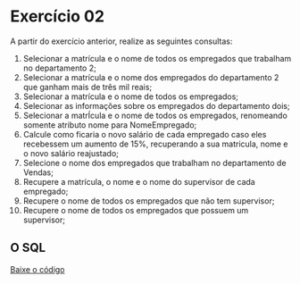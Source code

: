 <h1> Exercício 02 </h1>
<p>
  A partir do exercício anterior, realize as seguintes consultas:
  <ol>
    <li> Selecionar a matrícula e o nome de todos os empregados que trabalham no departamento 2; </li>
    <li> Selecionar a matrícula e o nome dos empregados do departamento 2 que ganham mais de três mil reais; </li>
    <li> Selecionar a matrícula e o nome de todos os empregados; </li>
    <li> Selecionar as informações sobre os empregados do departamento dois; </li>
    <li> Selecionar a matrÍcula e o nome de todos os empregados, renomeando somente atributo nome para NomeEmpregado; </li>
    <li> Calcule como ficaria o novo salário de cada empregado caso eles recebessem um aumento de 15%, recuperando a sua matricula, nome e o novo salário reajustado; </li>
    <li> Selecione o nome dos empregados que trabalham no departamento de Vendas; </li>
    <li> Recupere a matrícula, o nome e o nome do supervisor de cada empregado; </li>
    <li> Recupere o nome de todos os empregados que não tem supervisor; </li>
    <li> Recupere o nome de todos os empregados que possuem um supervisor; </li>
  </ol>
</p>
<h2> O SQL </h2>
<a href = "https://github.com/josec-junior/UEPB/blob/main/BancoDeDadosI_2022.2/Exercicios/ModeloF%C3%ADsico/Exerc%C3%ADcio02/ExercicioEmpresa.sql"> Baixe o código </a>
